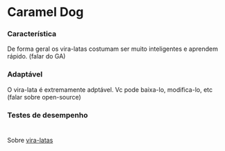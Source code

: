 # Caramel Dog


### Característica

De forma geral os vira-latas costumam ser muito inteligentes e aprendem rápido. (falar do GA)

### Adaptável

O vira-lata é extremamente adptável. Vc pode baixa-lo, modifica-lo, etc (falar sobre open-source)

### Testes de desempenho

#

Sobre [vira-latas](https://pt.wikipedia.org/wiki/Vira-lata)
